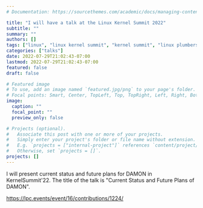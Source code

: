```yaml
---
# Documentation: https://sourcethemes.com/academic/docs/managing-content/

title: "I will have a talk at the Linux Kernel Summit 2022"
subtitle: ""
summary: ""
authors: []
tags: ["linux", "linux kernel summit", "kernel summit", "linux plumbers conference", "linux plumbers conference 2022", "lpc2022", "talk", "damon", "damos", "daos"]
categories: ["talks"]
date: 2022-07-29T21:02:43-07:00
lastmod: 2022-07-29T21:02:43-07:00
featured: false
draft: false

# Featured image
# To use, add an image named `featured.jpg/png` to your page's folder.
# Focal points: Smart, Center, TopLeft, Top, TopRight, Left, Right, BottomLeft, Bottom, BottomRight.
image:
  caption: ""
  focal_point: ""
  preview_only: false

# Projects (optional).
#   Associate this post with one or more of your projects.
#   Simply enter your project's folder or file name without extension.
#   E.g. `projects = ["internal-project"]` references `content/project/deep-learning/index.md`.
#   Otherwise, set `projects = []`.
projects: []
---
```


I will present current status and future plans for DAMON in KernelSummit'22.
The title of the talk is "Current Status and Future Plans of DAMON".

https://lpc.events/event/16/contributions/1224/
